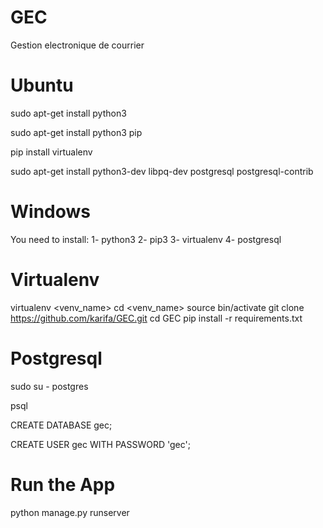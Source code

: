 # GEC
Gestion electronique de courrier


# Ubuntu 
sudo apt-get install python3

sudo apt-get install python3 pip

pip install virtualenv

sudo apt-get install python3-dev libpq-dev postgresql postgresql-contrib

# Windows 

You need to install:
  1- python3
  2- pip3
  3- virtualenv
  4- postgresql
  
# Virtualenv 

virtualenv <venv_name>
cd <venv_name>
source bin/activate
git clone https://github.com/karifa/GEC.git
cd GEC
pip install -r requirements.txt

# Postgresql

sudo su - postgres

psql

CREATE DATABASE gec;

CREATE USER gec WITH PASSWORD 'gec';


# Run the App

python manage.py runserver <port>


